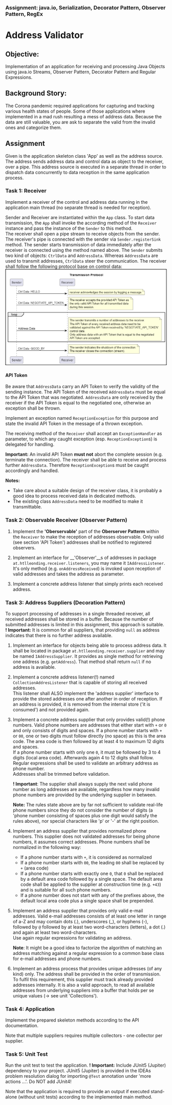 ### Assignment: java.io, Serialization, Decorator Pattern, Observer Pattern, RegEx
# Address Validator

## Objective:
Implementation of an application for receiving 
and processing Java Objects using java.io Streams, Observer Pattern,
Decorator Pattern and Regular Expressions.

## Background Story:
The Corona pandemic required applications for capturing and tracking
various health states of people. Some of those applications where implemented in
a mad rush resulting a mess of address data. Because the data are still valuable,
you are ask to separate the valid from the invalid ones and categorize them.

## Assignment
Given is the application skeleton class 'App' as well as the address source.
The address sends address data and control data as object to the receiver,
over a pipe. This address source is executed in a separate thread in order
to dispatch data concurrently to data reception in the same application process.

### Task 1: Receiver
Implement a receiver of the control and address data running in the 
application main thread (no separate thread is needed for reception).

Sender and Receiver are instantiated within the `App` class. To start data
transmission, the `App` shall invoke the according method of the `Receiver`
instance and pass the instance of the `Sender` to this method.   
The receiver shall open a pipe stream to receive objects from the sender.
The receiver's pipe is connected with the sender via `Sender.registerSink`
method. The sender starts transmission of data immediately after the 
receiver is connected using the method named above.
The `Sender` submits two kind of objects: `CtrlData` and `AddressData`. 
Whereas `AddressData` are used to transmit addresses, `CtrlData` steer the 
communication.
The receiver shall follow the following protocol base on control data:
![Transmission Protocol](./doc/transmission_protocol.png)

#### API Token
Be aware that `AddressData` carry an API Token to verify the validity of the 
sending instance. The API Token of the received `AddressData` must be equal to
the API Token that was negotiated. `AddressData` are only received by the receiver
if the API Token is equal to the negotiated one, otherwise an exception shall be thrown.

Implement an exception named `ReceptionException` for this purpose and state the invalid
API Token in the message of a thrown exception.   

The receiving method of the `Receiver` shall accept an `ExceptionHandler` as parameter,
to which any caught exception (esp. `ReceptionException`s) is delegated for handling.

**Important:** An invalid API Token __must not__ abort the complete session (e.g. terminate 
the connection). The receiver shall be able to receive and process further `AddressData`.
Therefore `ReceptionException`s must be caught accordingly and handled.


__Notes:__ 
* Take care about a suitable design of the receiver class, it is probably a good
idea to process received data in dedicated methods.
* The existing class `AddressData` need to be modified to make it transmittable.

### Task 2: Observable Receiver (Observer Pattern)
1. Implement the __'Oberservable'__ part of the __Oberserver Patterm__ within the `Receiver` to
make the reception of addresses observable. 
Only valid (see section 'API Token') addresses shall be notified to registered observers.

1. Implement an interface for __'Observer'__s of addresses in package `at.htlleonding.receiver.listeners`,
you may name it `IAddressListener`. It's only method (e.g. `onAddressReceived`) is invoked upon
reception of valid addresses and takes the address as parameter.

1. Implement a concrete address listener that simply prints each received address.

### Task 3: Address Suppliers (Decoration Pattern)
To support processing of addresses in a single threaded receiver, all received addresses
shall be stored in a buffer. Because the number of submitted addresses is limited in this
assignment, this approach is suitable.   
__! Important:__ It is common for all suppliers, that providing `null` as address indicates
that there is no further address available.

1. Implement an interface for objects being able to process address data. It shall be located
in package `at.htlleonding.receiver.supplier` and may be named `IAddressSupplier`. It provides
as single method for retrieving one address (e.g. `getAddress`). That method shall return `null`
if no address is available.

1. Implement a concrete address listener(!) named `CollectionAddresListener` that is 
capable of storing all received addresses.   
This listener shall ALSO implement the 'address supplier' interface to provide the stored
addresses one after another in order of reception. If an address is provided, it is removed
from the internal store ('it is consumed') and not provided again.

1. Implement a concrete address supplier that only provides valid(!) phone numbers.
Valid phone numbers are addresses that either start with `+` or `0` and only consists of
digits and spaces. If a phone number starts with `+` or `00`, one or two digits must follow
directly (no space) as this is the area code. The area code is then followed by at 
least 4 to maximum 12 digits and spaces.  
If a phone number starts with only one `0`, it must be followed by 3 to 4 digits (local area code).
Afterwards again 4 to 12 digits shall follow.   
Regular expressions shall be used to validate an arbitrary address as phone number.   
Addresses shall be trimmed before validation.

    __! Important__: The supplier shall always supply the next valid phone number as long addresses
    are available, regardless how many invalid phone numbers are provided by the underlying supplier
    in between.

    __Note:__ The rules state above are by far not sufficient to validate real-life phone numbers
    since they do not consider the number of digits (a 'phone number consisting of spaces plus one
    digit would satisfy the rules above), nor special characters like 'p' or '-' at the right position.

1. Implement an address supplier that provides normalized phone numbers. This supplier does not 
validated addresses for being phone numbers, it assumes correct addresses.
Phone numbers shall be normalized in the following way:
   * If a phone number starts with `+`, it is considered as normalized
   * If a phone number starts with `00`, the leading `00` shall be replaced by `+` (area code)
   * If a phone number starts with exactly one `0`, that `0` shall be replaced by a default area code
     followed by a single space. The default area code shall be applied to the supplier 
     at construction time (e.g. `+43`) and is suitable for all such phone numbers.
   * If a phone number does not start with any of the prefixes above, the default local area code
     plus a single space shall be prepended.

1. Implement an address supplier that provides only valid e-mail addresses.
Valid e-mail addresses consists of at least one letter in range of a-Z and may contain
dots (.), underscores (_), or hyphens (-), followed by `@` followed by at least two
word-characters (letters), a dot (.) and again at least two word-characters.   
Use again regular expressions for validating an address.

    __Note__: It might be a good idea to factorize the algorithm of matching an address 
    matching against a regular expression to a common base class for e-mail addresses and 
    phone numbers.

1. Implement an address process that provides unique addresses (of any kind) only.
The address shall be provided in the order of transmission.
To fulfil this requirement, this supplier must track already provided addresses internally.
It is also a valid approach, to read all available addresses from underlying suppliers into
a buffer that holds per se unique values (-> see unit 'Collections').

### Task 4: Application
Implement the prepared skeleton methods according to the API documentation.

Note that multiple suppliers requires multiple collectors - one collector per supplier.

### Task 5: Unit Test
Run the unit test to test the application.
__! Important:__ Include JUnit5 (Jupiter) dependency to your project. JUnit5 (Jupiter)
is provided in the IDEAs problem resolution dialog for importing `@Test` annotation 
under 'more actions ...'. Do NOT add JUnit4!

Note that the application is required to provide an output if executed stand-alone
(without unit tests) according to the implemented main method.
